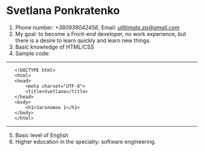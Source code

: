 # Svetlana Ponkratenko
1. Phone number: *+380939042456*, Email: *ullltimate.zp@gmail.com*
2. My goal: to become a Front-end developer, no work experience, but there is a desire to learn quickly and learn new things.
3. Basic knowledge of HTML/CSS
4. Sample code:

*** 

 ``` 
    <!DOCTYPE html>
    <html>
    <head>
	    <meta charset="UTF-8">
	    <title>Svetlana</title>
    </head>
    <body>
	    <h1>Заголовок 1</h1>
    </body>
    </html>
 ```
***

5. Basic level of English
6. Higher education in the specialty: software engineering.